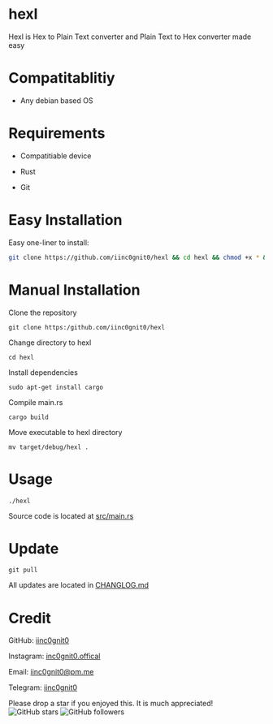 # hexl

Hexl is Hex to Plain Text converter and Plain Text to Hex converter made easy

# Compatitablitiy

- Any debian based OS

# Requirements

- Compatitiable device

- Rust

- Git

# Easy Installation

Easy one-liner to install:
```bash
git clone https://github.com/iinc0gnit0/hexl && cd hexl && chmod +x * && ./install.sh
```

# Manual Installation

Clone the repository

`git clone https:/github.com/iinc0gnit0/hexl`

Change directory to hexl

`cd hexl`

Install dependencies

`sudo apt-get install cargo`

Compile main.rs

`cargo build`

Move executable to hexl directory

`mv target/debug/hexl .`

# Usage

`./hexl`

Source code is located at <a href="https://github.com/iinc0gnit0/hexl/blob/master/src/main.rs" target="_blank">src/main.rs</a>

# Update

`git pull`

All updates are located in <a href="https://github.com/iinc0gnit0/hexl/blob/master/CHANGELOG.md" target="_blank">CHANGLOG.md</a>

# Credit

GitHub: [iinc0gnit0](https://github.com/iinc0gnit0)

Instagram: [inc0gnit0.offical](https://instagram.com/inc0gnit0.offical)

Email: iinc0gnit0@pm.me

Telegram: [iinc0gnit0](https://t.me/iinc0gnit0)

Please drop a star if you enjoyed this. It is much appreciated! ![GitHub stars](https://img.shields.io/github/stars/iinc0gnit0/hexl?style=social) ![GitHub followers](https://img.shields.io/github/followers/iinc0gnit0?style=social)
